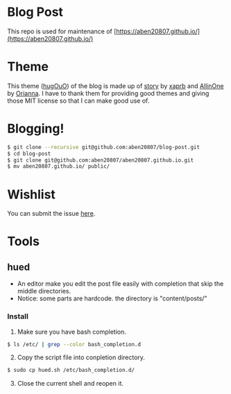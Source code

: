 # Blog Post

This repo is used for maintenance of [https://aben20807.github.io/](https://aben20807.github.io/)

# Theme

This theme ([hugOuO](https://github.com/aben20807/hugOuO)) of the blog is made up of [story](https://github.com/xaprb/story) by [xaprb](https://github.com/xaprb) and [AllinOne](https://github.com/orianna-zzo/AllinOne) by [Orianna](https://github.com/orianna-zzo).
I have to thank them for providing good themes and giving those MIT license so that I can make good use of.

# Blogging!

```bash
$ git clone --recursive git@github.com:aben20807/blog-post.git
$ cd blog-post
$ git clone git@github.com:aben20807/aben20807.github.io.git 
$ mv aben20807.github.io/ public/
```

# Wishlist

You can submit the issue [here](https://github.com/aben20807/blog-post/issues).

# Tools

## hued

+ An editor make you edit the post file easily with completion that skip the middle directories.
+ Notice: some parts are hardcode. the directory is "content/posts/"

### Install

1. Make sure you have bash completion.
```bash
$ ls /etc/ | grep --color bash_completion.d
```
2. Copy the script file into conpletion directory.
```bash
$ sudo cp hued.sh /etc/bash_completion.d/
```
3. Close the current shell and reopen it.
